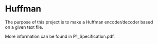 # Huffman
The purpose of this project is to make a Huffman encoder/decoder based on a given text file.

More information can be found in P1_Specification.pdf.
